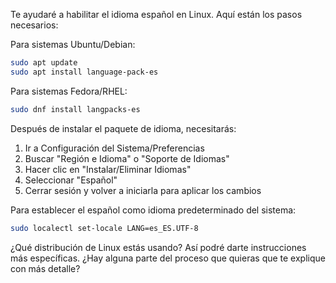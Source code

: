 Te ayudaré a habilitar el idioma español en Linux. Aquí están los pasos necesarios:

Para sistemas Ubuntu/Debian:
```bash
sudo apt update
sudo apt install language-pack-es
```

Para sistemas Fedora/RHEL:
```bash
sudo dnf install langpacks-es
```

Después de instalar el paquete de idioma, necesitarás:

1. Ir a Configuración del Sistema/Preferencias
2. Buscar "Región e Idioma" o "Soporte de Idiomas"
3. Hacer clic en "Instalar/Eliminar Idiomas"
4. Seleccionar "Español"
5. Cerrar sesión y volver a iniciarla para aplicar los cambios

Para establecer el español como idioma predeterminado del sistema:
```bash
sudo localectl set-locale LANG=es_ES.UTF-8
```

¿Qué distribución de Linux estás usando? Así podré darte instrucciones más específicas. ¿Hay alguna parte del proceso que quieras que te explique con más detalle?
